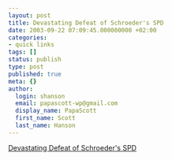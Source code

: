 ```yaml
---
layout: post
title: Devastating Defeat of Schroeder's SPD
date: 2003-09-22 07:09:45.000000000 +02:00
categories:
- quick links
tags: []
status: publish
type: post
published: true
meta: {}
author:
  login: shanson
  email: papascott-wp@gmail.com
  display_name: PapaScott
  first_name: Scott
  last_name: Hanson
---
```

<p><a title="Stoiber can now become Chancellor... of Bavaria" href="http://medienkritik.typepad.com/blog/2003/09/vernichtende_ni.html">Devastating Defeat of Schroeder's SPD</a></p>
